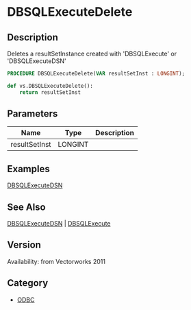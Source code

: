 # DBSQLExecuteDelete

## Description
Deletes a resultSetInstance created with 'DBSQLExecute' or 'DBSQLExecuteDSN'

```pascal
PROCEDURE DBSQLExecuteDelete(VAR resultSetInst : LONGINT);
```

```python
def vs.DBSQLExecuteDelete():
    return resultSetInst
```

## Parameters
|Name|Type|Description|
|---|---|---|
|resultSetInst|LONGINT|   |

## Examples
[DBSQLExecuteDSN](DBSQLExecuteDSN.md)

## See Also
[DBSQLExecuteDSN](DBSQLExecuteDSN.md) | [DBSQLExecute](DBSQLExecute.md)

## Version
Availability: from Vectorworks 2011

## Category
* [ODBC](../Categories/ODBC.md)
